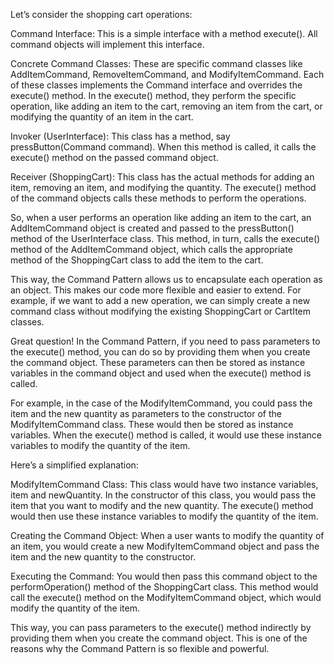 Let’s consider the shopping cart operations:

Command Interface: This is a simple interface with a method execute(). All command objects will implement this interface.

Concrete Command Classes: These are specific command classes like AddItemCommand, RemoveItemCommand, and ModifyItemCommand. Each of these classes implements the Command interface and overrides the execute() method. In the execute() method, they perform the specific operation, like adding an item to the cart, removing an item from the cart, or modifying the quantity of an item in the cart.

Invoker (UserInterface): This class has a method, say pressButton(Command command). When this method is called, it calls the execute() method on the passed command object.

Receiver (ShoppingCart): This class has the actual methods for adding an item, removing an item, and modifying the quantity. The execute() method of the command objects calls these methods to perform the operations.

So, when a user performs an operation like adding an item to the cart, an AddItemCommand object is created and passed to the pressButton() method of the UserInterface class. This method, in turn, calls the execute() method of the AddItemCommand object, which calls the appropriate method of the ShoppingCart class to add the item to the cart.

This way, the Command Pattern allows us to encapsulate each operation as an object. This makes our code more flexible and easier to extend. For example, if we want to add a new operation, we can simply create a new command class without modifying the existing ShoppingCart or CartItem classes.



Great question! In the Command Pattern, if you need to pass parameters to the execute() method, you can do so by providing them when you create the command object. These parameters can then be stored as instance variables in the command object and used when the execute() method is called.

For example, in the case of the ModifyItemCommand, you could pass the item and the new quantity as parameters to the constructor of the ModifyItemCommand class. These would then be stored as instance variables. When the execute() method is called, it would use these instance variables to modify the quantity of the item.

Here’s a simplified explanation:

ModifyItemCommand Class: This class would have two instance variables, item and newQuantity. In the constructor of this class, you would pass the item that you want to modify and the new quantity. The execute() method would then use these instance variables to modify the quantity of the item.

Creating the Command Object: When a user wants to modify the quantity of an item, you would create a new ModifyItemCommand object and pass the item and the new quantity to the constructor.

Executing the Command: You would then pass this command object to the performOperation() method of the ShoppingCart class. This method would call the execute() method on the ModifyItemCommand object, which would modify the quantity of the item.

This way, you can pass parameters to the execute() method indirectly by providing them when you create the command object. This is one of the reasons why the Command Pattern is so flexible and powerful.